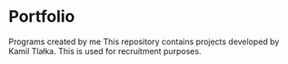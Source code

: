 # Portfolio
Programs created by me
This repository contains projects developed by Kamil Tlałka. 
This is used for recruitment purposes. 
